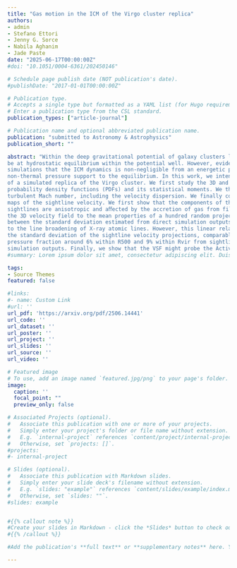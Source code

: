 ```yaml
---
title: "Gas motion in the ICM of the Virgo cluster replica"
authors:
- admin
- Stefano Ettori
- Jenny G. Sorce
- Nabila Aghanim
- Jade Paste
date: "2025-06-17T00:00:00Z"
#doi: "10.1051/0004-6361/202450146"

# Schedule page publish date (NOT publication's date).
#publishDate: "2017-01-01T00:00:00Z"

# Publication type.
# Accepts a single type but formatted as a YAML list (for Hugo requirements).
# Enter a publication type from the CSL standard.
publication_types: ["article-journal"]

# Publication name and optional abbreviated publication name.
publication: "submitted to Astronomy & Astrophysics"
publication_short: ""

abstract: "Within the deep gravitational potential of galaxy clusters lies the intracluster medium (ICM). At the first order, it is considered to
be at hydrostatic equilibrium within the potential well. However, evidence is growing on the observational side and in numerical
simulations that the ICM dynamics is non-negligible from an energetic point of view, is mostly turbulent in origin, and provides a
non-thermal pressure support to the equilibrium. In this work, we intend to characterise the properties of the velocity field in the ICM
of a simulated replica of the Virgo cluster. We first study the 3D and projected properties of the ICM velocity field by computing its
probability density functions (PDFs) and its statistical moments. We then estimate the non-thermal pressure fraction from an eﬀective
turbulent Mach number, including the velocity dispersion. We finally compute the velocity structure function (VSF) from projected
maps of the sightline velocity. We first show that the components of the 3D velocity field and the projected quantities along equivalent
sightlines are anisotropic and aﬀected by the accretion of gas from filaments. Then, we compare the mean statistical moments of
the 3D velocity field to the mean properties of a hundred random projections. We show, in particular, an almost linear relation
between the standard deviation estimated from direct simulation outputs and sightline velocity dispersion projections, comparable
to the line broadening of X-ray atomic lines. However, this linear relation does not hold between the direct simulation outputs and
the standard deviation of the sightline velocity projections, comparable to the line shift of X-ray atomic lines. We find a non-thermal
pressure fraction around 6% within R500 and 9% within Rvir from sightline velocity dispersion, which is in good agreement with direct
simulation outputs. Finally, we show that the VSF might probe the Active Galactic Nuclei (AGN) feedback turbulent injection scale."# Summary. An optional shortened abstract.
#summary: Lorem ipsum dolor sit amet, consectetur adipiscing elit. Duis posuere tellus ac convallis placerat. Proin tincidunt magna sed ex sollicitudin condimentum.

tags:
- Source Themes
featured: false

#links:
#- name: Custom Link
#url: ''
url_pdf: 'https://arxiv.org/pdf/2506.14441'
url_code: ''
url_dataset: ''
url_poster: ''
url_project: ''
url_slides: ''
url_source: ''
url_video: ''

# Featured image
# To use, add an image named `featured.jpg/png` to your page's folder. 
image:
  caption: ''
  focal_point: ""
  preview_only: false

# Associated Projects (optional).
#   Associate this publication with one or more of your projects.
#   Simply enter your project's folder or file name without extension.
#   E.g. `internal-project` references `content/project/internal-project/index.md`.
#   Otherwise, set `projects: []`.
#projects:
#- internal-project

# Slides (optional).
#   Associate this publication with Markdown slides.
#   Simply enter your slide deck's filename without extension.
#   E.g. `slides: "example"` references `content/slides/example/index.md`.
#   Otherwise, set `slides: ""`.
#slides: example


#{{% callout note %}}
#Create your slides in Markdown - click the *Slides* button to check out the example.
#{{% /callout %}}

#Add the publication's **full text** or **supplementary notes** here. You can use rich formatting such as including [code, math, and images](https://docs.hugoblox.com/content/writing-markdown-latex/).

---
```


